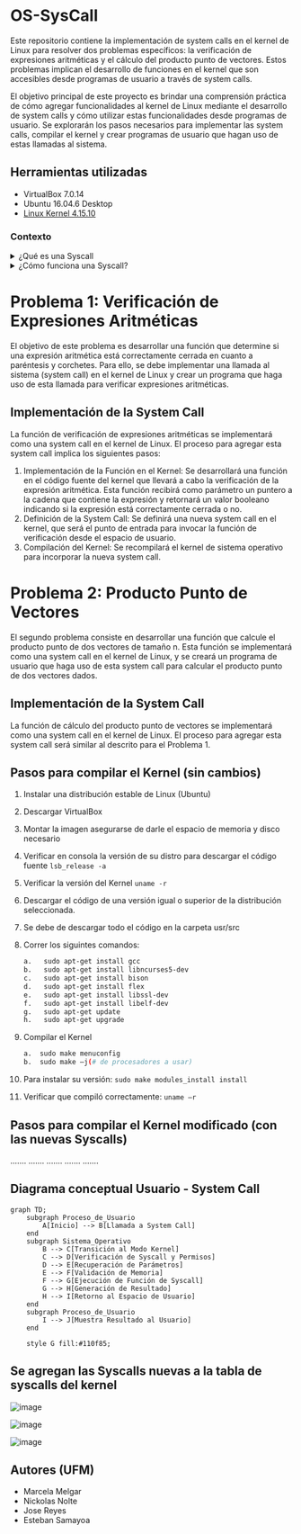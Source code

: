 # OS-SysCall

Este repositorio contiene la implementación de system calls en el kernel de Linux para resolver dos problemas específicos: la verificación de expresiones aritméticas y el cálculo del producto punto de vectores. Estos problemas implican el desarrollo de funciones en el kernel que son accesibles desde programas de usuario a través de system calls.

El objetivo principal de este proyecto es brindar una comprensión práctica de cómo agregar funcionalidades al kernel de Linux mediante el desarrollo de system calls y cómo utilizar estas funcionalidades desde programas de usuario. Se explorarán los pasos necesarios para implementar las system calls, compilar el kernel y crear programas de usuario que hagan uso de estas llamadas al sistema.

## Herramientas utilizadas
- VirtualBox 7.0.14
- Ubuntu 16.04.6 Desktop
- [Linux Kernel 4.15.10](https://mirrors.edge.kernel.org/pub/linux/kernel/v4.x/linux-4.15.10.tar.xz)

### Contexto
<details>
  <summary>¿Qué es una Syscall</summary>
  <ol>
     Una syscall, o llamada al sistema, es una interfaz entre un programa de usuario y el sistema operativo. Es utilizada para que los programas de usuario puedan solicitar servicios o recursos del sistema operativo.

Estas llamadas al sistema son esenciales para realizar operaciones que de otra manera serían inaccesibles para un programa de usuario, como el acceso a hardware o la manipulación de archivos en el sistema. Las syscalls permiten a los programas interactuar con el sistema operativo de una manera segura y controlada, asegurando que solo se realicen operaciones permitidas y que se mantenga la estabilidad y seguridad del sistema.
  </ol>
</details>


<details>
  <summary>¿Cómo funciona una Syscall?</summary>
  <ol>
    En un sistema operativo Linux, la syscall funciona como una puerta de enlace entre el programa de usuario y el núcleo del sistema operativo. Cuando un programa necesita acceder a un recurso o servicio del sistema operativo, genera una interrupción de software a través de una syscall. Esta interrupción cambia el sistema del modo de usuario al modo de núcleo, permitiendo al programa interactuar de manera segura con el núcleo del sistema operativo.

El proceso exacto es el siguiente: Primero, el programa coloca los argumentos de la syscall en los registros del procesador. Luego, el programa realiza la syscall, que se implementa como una interrupción de software. Esta interrupción cambia el sistema del modo de usuario al modo de núcleo. Una vez en el modo de núcleo, el sistema operativo examina los argumentos de la syscall y determina qué servicio o recurso del sistema operativo se está solicitando. Luego, el sistema operativo ejecuta la operación solicitada, coloca el resultado en un lugar donde el programa pueda acceder a él (generalmente otro registro del procesador), y finalmente devuelve el control al programa de usuario.

Cada syscall tiene asociado un número único que el sistema operativo usa para identificar qué servicio o recurso se está solicitando. Los programas suelen utilizar una biblioteca de funciones, como la biblioteca de C de Unix (glibc), que proporciona funciones de alto nivel que a su vez realizan las syscalls necesarias.

Es importante recordar que, aunque este es el mecanismo general de cómo funcionan las syscalls en Linux, los detalles específicos pueden variar dependiendo de la arquitectura del procesador y la versión del sistema operativo.
  </ol>
</details>

# Problema 1: Verificación de Expresiones Aritméticas
El objetivo de este problema es desarrollar una función que determine si una expresión aritmética está correctamente cerrada en cuanto a paréntesis y corchetes. Para ello, se debe implementar una llamada al sistema (system call) en el kernel de Linux y crear un programa que haga uso de esta llamada para verificar expresiones aritméticas.

## Implementación de la System Call
La función de verificación de expresiones aritméticas se implementará como una system call en el kernel de Linux. El proceso para agregar esta system call implica los siguientes pasos:

1. Implementación de la Función en el Kernel: Se desarrollará una función en el código fuente del kernel que llevará a cabo la verificación de la expresión aritmética. Esta función recibirá como parámetro un puntero a la cadena que contiene la expresión y retornará un valor booleano indicando si la expresión está correctamente cerrada o no.
2. Definición de la System Call: Se definirá una nueva system call en el kernel, que será el punto de entrada para invocar la función de verificación desde el espacio de usuario.
3. Compilación del Kernel: Se recompilará el kernel de sistema operativo para incorporar la nueva system call.


# Problema 2: Producto Punto de Vectores

El segundo problema consiste en desarrollar una función que calcule el producto punto de dos vectores de tamaño n. Esta función se implementará como una system call en el kernel de Linux, y se creará un programa de usuario que haga uso de esta system call para calcular el producto punto de dos vectores dados.

## Implementación de la System Call
La función de cálculo del producto punto de vectores se implementará como una system call en el kernel de Linux. El proceso para agregar esta system call será similar al descrito para el Problema 1.

## Pasos para compilar el Kernel (sin cambios)
1. Instalar una distribución estable de Linux (Ubuntu)
2. Descargar VirtualBox
3. Montar la imagen asegurarse de darle el espacio de memoria y disco necesario
4. Verificar en consola la versión de su distro para descargar el código fuente `lsb_release -a`
5. Verificar la versión del Kernel `uname -r`
6. Descargar el código de una versión igual o superior de la distribución seleccionada.
7. Se debe de descargar todo el código en la carpeta usr/src
8. Correr los siguintes comandos:
   ```bash
   a.	sudo apt-get install gcc
   b.	sudo apt-get install libncurses5-dev
   c.	sudo apt-get install bison
   d.	sudo apt-get install flex
   e.	sudo apt-get install libssl-dev
   f.	sudo apt-get install libelf-dev
   g.	sudo apt-get update
   h.	sudo apt-get upgrade
   ```
9. Compilar el Kernel
    ```bash
    a.	sudo make menuconfig
    b.	sudo make –j(# de procesadores a usar)
    ```
    
10. Para instalar su versión: `sudo make modules_install install`
   
11. Verificar que compiló correctamente: `uname –r`


## Pasos para compilar el Kernel modificado (con las nuevas Syscalls)
.......
.......
.......
.......
.......

## Diagrama conceptual Usuario - System Call

```mermaid
graph TD;
    subgraph Proceso_de_Usuario
        A[Inicio] --> B[Llamada a System Call]
    end
    subgraph Sistema_Operativo
        B --> C[Transición al Modo Kernel]
        C --> D[Verificación de Syscall y Permisos]
        D --> E[Recuperación de Parámetros]
        E --> F[Validación de Memoria]
        F --> G[Ejecución de Función de Syscall]
        G --> H[Generación de Resultado]
        H --> I[Retorno al Espacio de Usuario]
    end
    subgraph Proceso_de_Usuario
        I --> J[Muestra Resultado al Usuario]
    end

    style G fill:#110f85;

```

## Se agregan las Syscalls nuevas a la tabla de syscalls del kernel
![image](https://github.com/nickolasnolte1/OS-SysCall/assets/61555652/6dedc58d-d9a3-4265-860c-8a7c287dc63e)

![image](https://github.com/nickolasnolte1/OS-SysCall/assets/61555652/c061cdc9-baa8-4a90-8f75-9609e5c8e1b0)

![image](https://github.com/nickolasnolte1/OS-SysCall/assets/61555652/4842c071-de2d-4fae-9c1a-f3a64050f1ec)





## Autores (UFM)
- Marcela Melgar
- Nickolas Nolte
- Jose Reyes
- Esteban Samayoa
